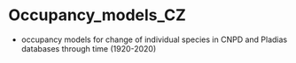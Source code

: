 # Occupancy_models_CZ

* occupancy models for change of individual species in CNPD and Pladias databases through time (1920-2020)
